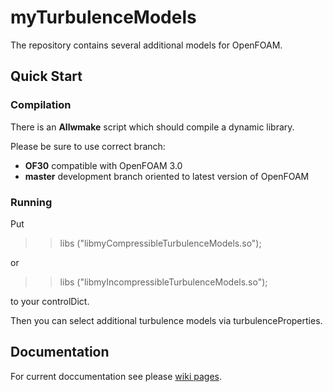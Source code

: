 # myTurbulenceModels

The repository contains several additional models for OpenFOAM.

## Quick Start
### Compilation

There is an **Allwmake** script which should compile a dynamic library. 

Please be sure to use correct branch:

* **OF30** compatible with OpenFOAM 3.0
* **master** development branch oriented to latest version of OpenFOAM

### Running
Put

>> libs ("libmyCompressibleTurbulenceModels.so");

or 

>> libs ("libmyIncompressibleTurbulenceModels.so");

to your controlDict.

Then you can select additional turbulence models via turbulenceProperties.

## Documentation

For current doccumentation see please 
[wiki pages](https://github.com/furstj/myTurbulenceModels/wiki/User-guide).

